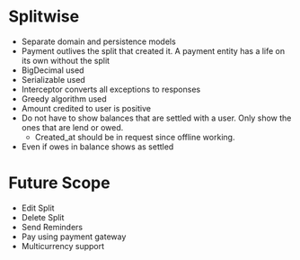 # Splitwise

* Separate domain and persistence models
* Payment outlives the split that created it. A payment entity has a life on its own without the split
* BigDecimal used
* Serializable used
* Interceptor converts all exceptions to responses
* Greedy algorithm used
* Amount credited to user is positive
* Do not have to show balances that are settled with a user. Only show the ones that are lend or
  owed.
  * Created_at should be in request since offline working.
* Even if owes in balance shows as settled

# Future Scope

* Edit Split
* Delete Split
* Send Reminders
* Pay using payment gateway
* Multicurrency support